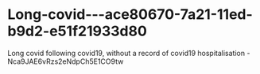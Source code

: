 # Long-covid---ace80670-7a21-11ed-b9d2-e51f21933d80
Long covid following covid19, without a record of covid19 hospitalisation - Nca9JAE6vRzs2eNdpCh5E1CO9tw

